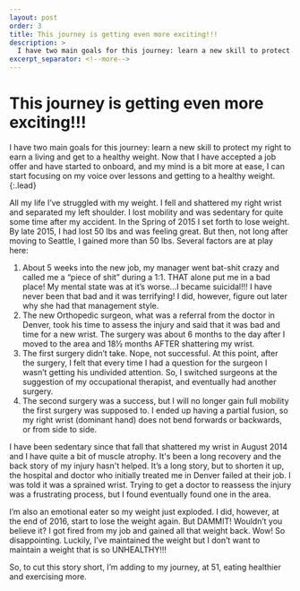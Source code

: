 ```yaml
---
layout: post
order: 3    
title: This journey is getting even more exciting!!!
description: >
  I have two main goals for this journey: learn a new skill to protect my right to earn a living and get to a healthy weight.  Now that I have accepted a job offer and have started to onboard, and my mind is a bit more at ease, I can start focusing on my voice over lessons and getting to a healthy weight.
excerpt_separator: <!--more-->
---
```


# This journey is getting even more exciting!!!

I have two main goals for this journey: learn a new skill to protect my right to earn a living and get to a healthy weight.  Now that I have accepted a job offer and have started to onboard, and my mind is a bit more at ease, I can start focusing on my voice over lessons and getting to a healthy weight.
{:.lead}

<!--more-->

All my life I’ve struggled with my weight. I fell and shattered my right wrist and separated my left shoulder. I lost mobility and was sedentary for quite some time after my accident. In the Spring of 2015 I set forth to lose weight. By late 2015, I had lost 50 lbs and was feeling great. But then, not long after moving to Seattle, I gained more than 50 lbs.  Several factors are at play here:

1. About 5 weeks into the new job, my manager went bat-shit crazy and called me a “piece of shit” during a 1:1. THAT alone put me in a bad place! My mental state was at it’s worse...I became suicidal!!!  I have never been that bad and it was terrifying! I did, however, figure out later why she had that management style.  
2. The new Orthopedic surgeon, what was a referral from the doctor in Denver, took his time to assess the injury and said that it was bad and time for a new wrist.  The surgery was about 6 months to the day after I moved to the area and 18½ months AFTER shattering my wrist.
3. The first surgery didn’t take. Nope, not successful.  At this point, after the surgery, I felt that every time I had a question for the surgeon I wasn’t getting his undivided attention. So, I switched surgeons at the suggestion of my occupational therapist, and eventually had another surgery.
4. The second surgery was a success, but I will no longer gain full mobility the first surgery was supposed to. I ended up having a partial fusion, so my right wrist (dominant hand) does not bend forwards or backwards, or from side to side. 

I have been sedentary since that fall that shattered my wrist in August 2014 and I have quite a bit of muscle atrophy. It's been a long recovery and the back story of my injury hasn't helped.  It’s a long story, but to shorten it up, the hospital and doctor who initially treated me in Denver failed at their job.  I was told it was a sprained wrist. Trying to get a doctor to reassess the injury was a frustrating process, but I found eventually found one in the area.  

I’m also an emotional eater so my weight just exploded.  I did, however, at the end of 2016, start to lose the weight again.  But DAMMIT!  Wouldn’t you believe it? I got fired from my job and gained all that weight back.  Wow!  So disappointing.  Luckily, I’ve maintained the weight but I don’t want to maintain a weight that is so UNHEALTHY!!!

So, to cut this story short, I’m adding to my journey, at 51, eating healthier and exercising more.  
